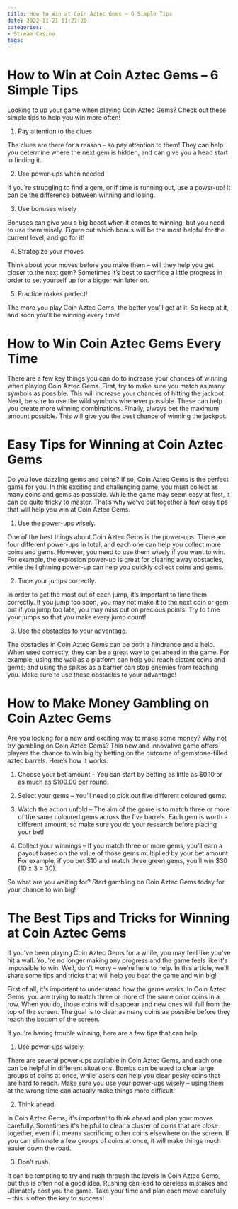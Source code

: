 ```yaml
---
title: How to Win at Coin Aztec Gems – 6 Simple Tips
date: 2022-11-21 11:27:20
categories:
- Stream Casino
tags:
---
```



#  How to Win at Coin Aztec Gems – 6 Simple Tips

Looking to up your game when playing Coin Aztec Gems? Check out these simple tips to help you win more often!

1. Pay attention to the clues

The clues are there for a reason – so pay attention to them! They can help you determine where the next gem is hidden, and can give you a head start in finding it.

2. Use power-ups when needed

If you’re struggling to find a gem, or if time is running out, use a power-up! It can be the difference between winning and losing.

3. Use bonuses wisely

Bonuses can give you a big boost when it comes to winning, but you need to use them wisely. Figure out which bonus will be the most helpful for the current level, and go for it!

4. Strategize your moves

Think about your moves before you make them – will they help you get closer to the next gem? Sometimes it’s best to sacrifice a little progress in order to set yourself up for a bigger win later on.

5. Practice makes perfect!

The more you play Coin Aztec Gems, the better you’ll get at it. So keep at it, and soon you’ll be winning every time!

#  How to Win Coin Aztec Gems Every Time

There are a few key things you can do to increase your chances of winning when playing Coin Aztec Gems. First, try to make sure you match as many symbols as possible. This will increase your chances of hitting the jackpot. Next, be sure to use the wild symbols whenever possible. These can help you create more winning combinations. Finally, always bet the maximum amount possible. This will give you the best chance of winning the jackpot.

#  Easy Tips for Winning at Coin Aztec Gems

Do you love dazzling gems and coins? If so, Coin Aztec Gems is the perfect game for you! In this exciting and challenging game, you must collect as many coins and gems as possible. While the game may seem easy at first, it can be quite tricky to master. That’s why we’ve put together a few easy tips that will help you win at Coin Aztec Gems.

1. Use the power-ups wisely.

One of the best things about Coin Aztec Gems is the power-ups. There are four different power-ups in total, and each one can help you collect more coins and gems. However, you need to use them wisely if you want to win. For example, the explosion power-up is great for clearing away obstacles, while the lightning power-up can help you quickly collect coins and gems.

2. Time your jumps correctly.

In order to get the most out of each jump, it’s important to time them correctly. If you jump too soon, you may not make it to the next coin or gem; but if you jump too late, you may miss out on precious points. Try to time your jumps so that you make every jump count!

3. Use the obstacles to your advantage.

The obstacles in Coin Aztec Gems can be both a hindrance and a help. When used correctly, they can be a great way to get ahead in the game. For example, using the wall as a platform can help you reach distant coins and gems; and using the spikes as a barrier can stop enemies from reaching you. Make sure to use these obstacles to your advantage!

#  How to Make Money Gambling on Coin Aztec Gems

Are you looking for a new and exciting way to make some money? Why not try gambling on Coin Aztec Gems? This new and innovative game offers players the chance to win big by betting on the outcome of gemstone-filled aztec barrels. Here’s how it works:

1. Choose your bet amount – You can start by betting as little as $0.10 or as much as $100.00 per round.

2. Select your gems – You’ll need to pick out five different coloured gems.

3. Watch the action unfold – The aim of the game is to match three or more of the same coloured gems across the five barrels. Each gem is worth a different amount, so make sure you do your research before placing your bet!

4. Collect your winnings – If you match three or more gems, you’ll earn a payout based on the value of those gems multiplied by your bet amount. For example, if you bet $10 and match three green gems, you’ll win $30 (10 x 3 = 30).

So what are you waiting for? Start gambling on Coin Aztec Gems today for your chance to win big!

#  The Best Tips and Tricks for Winning at Coin Aztec Gems

If you've been playing Coin Aztec Gems for a while, you may feel like you've hit a wall. You're no longer making any progress and the game feels like it's impossible to win. Well, don't worry – we're here to help. In this article, we'll share some tips and tricks that will help you beat the game and win big!

First of all, it's important to understand how the game works. In Coin Aztec Gems, you are trying to match three or more of the same color coins in a row. When you do, those coins will disappear and new ones will fall from the top of the screen. The goal is to clear as many coins as possible before they reach the bottom of the screen.

If you're having trouble winning, here are a few tips that can help:

1. Use power-ups wisely.

There are several power-ups available in Coin Aztec Gems, and each one can be helpful in different situations. Bombs can be used to clear large groups of coins at once, while lasers can help you clear pesky coins that are hard to reach. Make sure you use your power-ups wisely – using them at the wrong time can actually make things more difficult!

2. Think ahead.

In Coin Aztec Gems, it's important to think ahead and plan your moves carefully. Sometimes it's helpful to clear a cluster of coins that are close together, even if it means sacrificing other coins elsewhere on the screen. If you can eliminate a few groups of coins at once, it will make things much easier down the road.

3. Don't rush.

It can be tempting to try and rush through the levels in Coin Aztec Gems, but this is often not a good idea. Rushing can lead to careless mistakes and ultimately cost you the game. Take your time and plan each move carefully – this is often the key to success!
